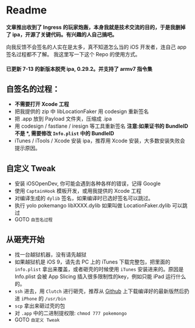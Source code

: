# Readme

__文章推出收到了 Ingress 的玩家炮轰，本身我就是技术交流的目的，于是我删掉了 ipa，开源了关键代码。有兴趣的人自己搞吧。__

向我反馈不会签名的人实在是太多，真不知道怎么当的 iOS 开发者，连自己 app 签名过程都不了解。
我这里写一下这个 Repo 的使用方式。

#### 已更新 7-13 的新版本脱壳 ipa, 0.29.2。并支持了 armv7 指令集

## 自签名的过程：

- __不需要打开 Xcode 工程__
- 把我提供的 zip 中 libLocationFaker 用 codesign 重新签名
- 把 .app 放到 Payload 文件夹，压缩成 .ipa
- 用 codesign / fastlane / iresign 等工具重新签名 __注意:如果证书的 BundleID 不是 *, 需要修改 `Info.plist` 中的 BundleID__
- iTunes / iTools / Xcode 安装 ipa，推荐用 Xcode 安装，大多数安装失败会提示原因。

## 自定义 Tweak

- 安装 iOSOpenDev, 你可能会遇到各种各样的错误，记得 Google
- 使用 `CaptainHook` 模板开发，或用我提供的 Xcode 工程
- 对编译生成的 `dylib` 签名，如果编译时已选好签名可以跳过。
- 执行 yolo pokemango libXXXX.dylib 如果叫做 LocationFaker.dylib 可以跳过
- GOTO `自签名过程`

## 从砸壳开始
- 找一台越狱机器，没有请先越狱
- 如果越狱机是 iOS 9，请先去 PC 上的 iTunes 下载完整包，把里面的 `info.plist` 拿出来覆盖，或者砸壳的时候使用 `iTunes` 安装进来的。原因是 Info.plist 会被 App Slicing 插入很多限制性的key，例如只能 iPad 运行什么的。
- `ssh` 进去，用 `Clutch` 进行砸壳，推荐从 [Github](https://github.com/KJCracks/Clutch/releases) 上下载编译好的最新版然后扔进 `iPhone` 的 `/usr/bin`
- `scp` 拿出来砸过壳的包
-  对 `.app` 中的二进制提权限: `chmod 777 pokemongo`
- GOTO `自定义 Tweak`
